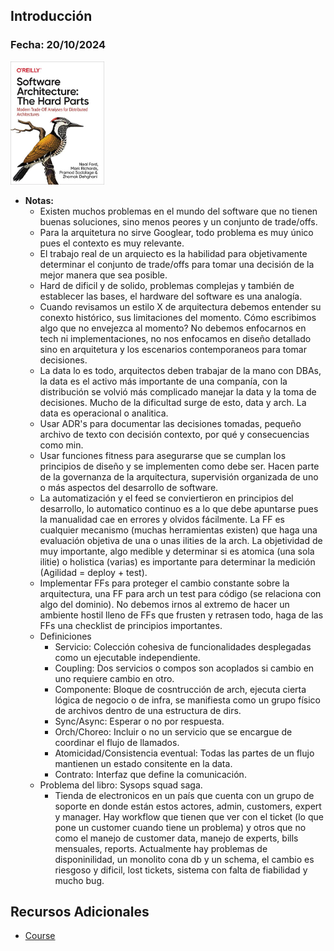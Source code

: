 ## Introducción

### Fecha: 20/10/2024

<img src="images/sa.png" width="150">

- **Notas:**
  - Existen muchos problemas en el mundo del software que no tienen buenas soluciones, sino menos peores y un conjunto de trade/offs. 
  - Para la arquitetura no sirve Googlear, todo problema es muy único pues el contexto es muy relevante.
  - El trabajo real de un arquiecto es la habilidad para objetivamente determinar el conjunto de trade/offs para tomar una decisión de la mejor manera que sea posible. 
  - Hard de dificil y de solido, problemas complejas y también de establecer las bases, el hardware del software es una analogía. 
  - Cuando revisamos un estilo X de arquitectura debemos entender su conexto histórico, sus limitaciones del momento. Cómo escribimos algo que no envejezca al momento? No debemos enfocarnos en tech ni implementaciones, no nos enfocamos en diseño detallado sino en arquitetura y los escenarios contemporaneos para tomar decisiones. 
  - La data lo es todo, arquitectos deben trabajar de la mano con DBAs, la data es el activo más importante de una companía, con la distribución se volvió más complicado manejar la data y la toma de decisiones. Mucho de la dificultad surge de esto, data y arch. La data es operacional o analitica.  
  - Usar ADR's para documentar las decisiones tomadas, pequeño archivo de texto con decisión contexto, por qué y consecuencias como min. 
  - Usar funciones fitness para asegurarse que se cumplan los principios de diseño y se implementen como debe ser. Hacen parte de la governanza de la arquitectura, supervisión organizada de uno o más aspectos del desarrollo de software.  
  - La automatización y el feed se conviertieron en principios del desarrollo, lo automatico continuo es a lo que debe apuntarse pues la manualidad cae en errores y olvidos fácilmente. La FF es cualquier mecanismo (muchas herramientas existen) que haga una evaluación objetiva de una o unas ilities de la arch. La objetividad de muy importante, algo medible y determinar si es atomica (una sola ilitie) o holistica (varias) es importante para determinar la medición (Agilidad = deploy + test). 
  - Implementar FFs para proteger el cambio constante sobre la arquitectura, una FF para arch un test para código (se relaciona con algo del dominio). No debemos irnos al extremo de hacer un ambiente hostil lleno de FFs que frusten y retrasen todo, haga de las FFs una checklist de principios importantes. 
  - Definiciones 
    - Servicio: Colección cohesiva de funcionalidades desplegadas como un ejecutable independiente. 
    - Coupling: Dos servicios o compos son acoplados si cambio en uno requiere cambio en otro. 
    - Componente: Bloque de cosntrucción de arch, ejecuta cierta lógica de negocio o de infra, se manifiesta como un grupo físico de archivos dentro de una estructura de dirs. 
    - Sync/Async: Esperar o no por respuesta. 
    - Orch/Choreo: Incluir o no un servicio que se encargue de coordinar el flujo de llamados. 
    - Atomicidad/Consistencia eventual: Todas las partes de un flujo mantienen un estado consitente en la data. 
    - Contrato: Interfaz que define la comunicación. 
  - Problema del libro: Sysops squad saga. 
    - Tienda de electronicos en un país que cuenta con un grupo de soporte en donde están estos actores, admin, customers, expert y manager. Hay workflow que tienen que ver con el ticket (lo que pone un customer cuando tiene un problema) y otros que no como el manejo de customer data, manejo de experts, bills mensuales, reports. Actualmente hay problemas de disponinilidad, un monolito cona db y un schema, el cambio es riesgoso y dificil, lost tickets, sistema con falta de fiabilidad y mucho bug. 

## Recursos Adicionales
- [Course](https://fundamentalsofsoftwarearchitecture.com/)